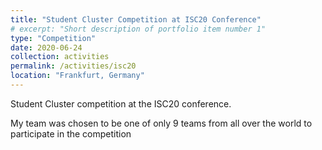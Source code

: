 ```yaml
---
title: "Student Cluster Competition at ISC20 Conference"
# excerpt: "Short description of portfolio item number 1"
type: "Competition"
date: 2020-06-24
collection: activities
permalink: /activities/isc20
location: "Frankfurt, Germany"
---
```


Student Cluster competition at the ISC20 conference. 

My team was chosen to be one of only 9 teams from all over the world to participate in the competition
